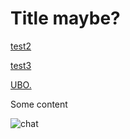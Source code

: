 # Title maybe?

[test2](test2)

[test3](test3)

[UBO.](https://docs.google.com/document/d/1PscOQw5eIFa_xecrpy1P_Ozt_Sa9gOIE6mM3krKzLaw/edit?tab=t.0#heading=h.nnuyvvbfcicz)


Some content

![chat](https://share.google/0fCYDYcF8w5B5wV8A)

